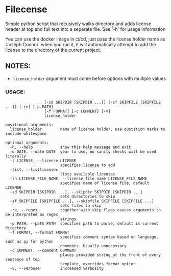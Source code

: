 # Filecense

Simple python script that recusively walks directory and adds license header at top and full text into a seperate file. See '-h' for usage information

You can use the docker image in ci/cd, just pass the license holder name as 'Joseph Connor' when you run it, it will automatically attempt to add the license to the directory of the current project.

## NOTES:
 - `license_holder` argument must come before options with multiple values

### USAGE:

```usage: filecense [-h] [-d DATE] [-l LICENSE] [-list] [-ln LICENSE_FILE_NAME]
                 [-sd SKIPDIR [SKIPDIR ...]] [-sf SKIPFILE [SKIPFILE ...]] [-re] [-p PATH]
                 [-f FORMAT] [-c COMMENT] [-v]
                 license_holder

positional arguments:
  license_holder        name of licence holder, use quotation marks to include whitespace

optional arguments:
  -h, --help            show this help message and exit
  -d DATE, --date DATE  year to use, no sanity checks will be used literally
  -l LICENSE, --license LICENSE
                        specifies license to add
  -list, --listlicenses
                        lists available licenses
  -ln LICENSE_FILE_NAME, --license_file_name LICENSE_FILE_NAME
                        specifies name of license file, default LICENSE
  -sd SKIPDIR [SKIPDIR ...], --skipdir SKIPDIR [SKIPDIR ...]
                        sets directories to skip
  -sf SKIPFILE [SKIPFILE ...], --skipfile SKIPFILE [SKIPFILE ...]
                        sets files to skip
  -re, --regex          together with skip flags causes arguments to be interpreted as regex
                        strings
  -p PATH, --path PATH  specifies path to parse, default is current directory
  -f FORMAT, --format FORMAT
                        specifies comment syntax based on language, such as py for python
                        comments. Usually unnecessary
  -c COMMENT, --comment COMMENT
                        places provided string at the front of every sentence of top
                        template, overrides format option
  -v, --verbose         increased verbosity
  ```

